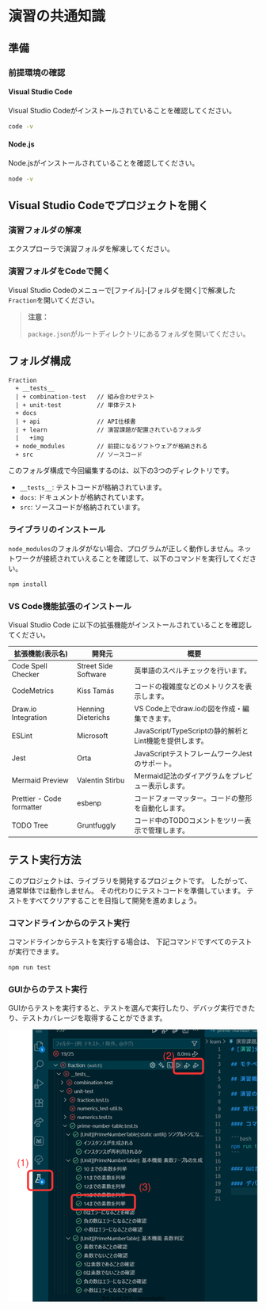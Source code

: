 # 演習の共通知識


## 準備

### 前提環境の確認

#### Visual Studio Code

Visual Studio Codeがインストールされていることを確認してください。


```bash
code -v
```
#### Node.js

Node.jsがインストールされていることを確認してください。

```bash
node -v
```

## Visual Studio Codeでプロジェクトを開く

### 演習フォルダの解凍

エクスプローラで演習フォルダを解凍してください。

### 演習フォルダをCodeで開く

Visual Studio Codeのメニューで[ファイル]-[フォルダを開く]で解凍した`Fraction`を開いてください。

> **注意：**
>
> `package.json`がルートディレクトリにあるフォルダを開いてください。

## フォルダ構成

```text
Fraction
  + __tests__
  | + combination-test   // 組み合わせテスト
  | + unit-test          // 単体テスト
  + docs
  | + api                // API仕様書
  | + learn              // 演習課題が配置されているフォルダ
  |   +img
  + node_modules         // 前提になるソフトウェアが格納される
  + src                  // ソースコード
```

このフォルダ構成で今回編集するのは、以下の3つのディレクトリです。

* `__tests__`: テストコードが格納されています。
* `docs`: ドキュメントが格納されています。
* `src`: ソースコードが格納されています。

### ライブラリのインストール

`node_modules`のフォルダがない場合、プログラムが正しく動作しません。ネットワークが接続されていえることを確認して、以下のコマンドを実行してください。

```bash
npm install
```

### VS Code機能拡張のインストール

Visual Studio Code に以下の拡張機能がインストールされていることを確認してください。

| 拡張機能(表示名)                | 開発元                | 概要                                                         |
|-------------------------------|----------------------|--------------------------------------------------------------|
| Code Spell Checker            | Street Side Software | 英単語のスペルチェックを行います。                            |
| CodeMetrics                   | Kiss Tamás           | コードの複雑度などのメトリクスを表示します。                  |
| Draw.io Integration           | Henning Dieterichs   | VS Code上でdraw.ioの図を作成・編集できます。                  |
| ESLint                        | Microsoft            | JavaScript/TypeScriptの静的解析とLint機能を提供します。        |
| Jest                          | Orta                 | JavaScriptテストフレームワークJestのサポート。                |
| Mermaid Preview               | Valentin Stirbu      | Mermaid記法のダイアグラムをプレビュー表示します。             |
| Prettier - Code formatter     | esbenp               | コードフォーマッター。コードの整形を自動化します。            |
| TODO Tree                     | Gruntfuggly          | コード中のTODOコメントをツリー表示で管理します。              |

## テスト実行方法

このプロジェクトは、ライブラリを開発するプロジェクトです。
したがって、通常単体では動作しません。
その代わりにテストコードを準備しています。
テストをすべてクリアすることを目指して開発を進めましょう。

### コマンドラインからのテスト実行

コマンドラインからテストを実行する場合は、
下記コマンドですべてのテストが実行できます。

```bash
npm run test
```

### GUIからのテスト実行

GUIからテストを実行すると、テストを選んで実行したり、デバッグ実行できたり、テストカバレージを取得することができます。

![testFromGUI](./img/testFromGUI.drawio.svg)

